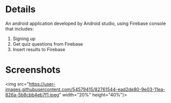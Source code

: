 # Details
An android application developed by Android studio, using Firebase console that includes:
1. Signing up
2. Get quiz questions from Firebase
3. Insert results to Firebase


# Screenshots
<img src="https://user-images.githubusercontent.com/54579415/82761544-ead2de80-9e03-11ea-826a-5b8cbb4eb7f1.jpeg"  width="20%" height="40%")>

